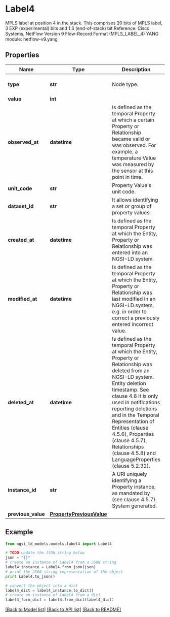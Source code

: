 # Label4

MPLS label at position 4 in the stack. This comprises 20 bits of MPLS label, 3 EXP (experimental) bits and 1 S (end-of-stack) bit  Reference: Cisco Systems, NetFlow Version 9 Flow-Record Format (MPLS_LABEL_4)  YANG module: netflow-v9.yang 

## Properties

Name | Type | Description | Notes
------------ | ------------- | ------------- | -------------
**type** | **str** | Node type.  | [optional] [default to 'Property']
**value** | **int** |  | 
**observed_at** | **datetime** | Is defined as the temporal Property at which a certain Property or Relationship became valid or was observed. For example, a temperature Value was measured by the sensor at this point in time.  | [optional] 
**unit_code** | **str** | Property Value&#39;s unit code.  | [optional] 
**dataset_id** | **str** | It allows identifying a set or group of property values.  | [optional] 
**created_at** | **datetime** | Is defined as the temporal Property at which the Entity, Property or Relationship was entered into an NGSI-LD system.  | [optional] [readonly] 
**modified_at** | **datetime** | Is defined as the temporal Property at which the Entity, Property or Relationship was last modified in an NGSI-LD system, e.g. in order to correct a previously entered incorrect value.  | [optional] [readonly] 
**deleted_at** | **datetime** | Is defined as the temporal Property at which the Entity, Property or Relationship was deleted from an NGSI-LD system.  Entity deletion timestamp. See clause 4.8 It is only used in notifications reporting deletions and in the Temporal Representation of Entities (clause 4.5.6), Properties (clause 4.5.7), Relationships (clause 4.5.8) and LanguageProperties (clause 5.2.32).  | [optional] [readonly] 
**instance_id** | **str** | A URI uniquely identifying a Property instance, as mandated by (see clause 4.5.7). System generated.  | [optional] [readonly] 
**previous_value** | [**PropertyPreviousValue**](PropertyPreviousValue.md) |  | [optional] 

## Example

```python
from ngsi_ld_models.models.label4 import Label4

# TODO update the JSON string below
json = "{}"
# create an instance of Label4 from a JSON string
label4_instance = Label4.from_json(json)
# print the JSON string representation of the object
print Label4.to_json()

# convert the object into a dict
label4_dict = label4_instance.to_dict()
# create an instance of Label4 from a dict
label4_form_dict = label4.from_dict(label4_dict)
```
[[Back to Model list]](../README.md#documentation-for-models) [[Back to API list]](../README.md#documentation-for-api-endpoints) [[Back to README]](../README.md)



